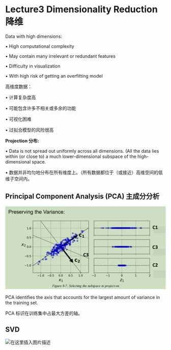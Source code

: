# Lecture3 Dimensionality Reduction 降维

Data with high dimensions:

• High computational complexity 

• May contain many irrelevant or redundant features

• Difficulty in visualization

• With high risk of getting an overfitting model

高维度数据：

• 计算复杂度高

• 可能包含许多不相关或多余的功能

• 可视化困难

• 过拟合模型的风险很高

**Projection 分布:** 

• Data is not spread out uniformly across all dimensions. (All the data lies within (or close to) a much lower-dimensional subspace of the high-dimensional space.

• 数据并非均匀地分布在所有维度上。（所有数据都位于（或接近）高维空间的低维子空间内。

## Principal Component Analysis (PCA) 主成分分析

 <img src="img/dr/img2.png" style="zoom:50%;" />

PCA identifies the axis that accounts for the largest amount of variance in the training set.

PCA 标识在训练集中占最大方差的轴。

## SVD

![在这里插入图片描述](https://img-blog.csdnimg.cn/20190724205609500.png?x-oss-process=image/watermark,type_ZmFuZ3poZW5naGVpdGk,shadow_10,text_aHR0cHM6Ly9ibG9nLmNzZG4ubmV0L3FxXzI3NzgyNTAz,size_16,color_FFFFFF,t_70)